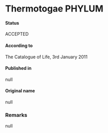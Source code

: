 Thermotogae PHYLUM
=======

#### Status
ACCEPTED

#### According to
The Catalogue of Life, 3rd January 2011

#### Published in
null

#### Original name
null

### Remarks
null